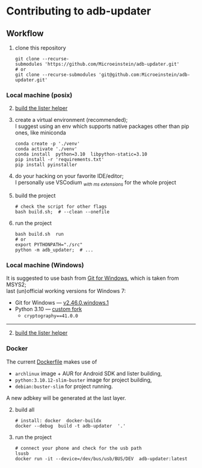 # Contributing to adb-updater

## Workflow

1. clone this repository

   ```nginx
   git clone --recurse-submodules 'https://github.com/Microeinstein/adb-updater.git'
   # or
   git clone --recurse-submodules 'git@github.com:Microeinstein/adb-updater.git'
   ```

### Local machine (posix)

2. [build the lister helper](../dex-lister)

3. create a virtual environment (recommended);<br>
   I suggest using an env which supports native packages other than pip ones, like miniconda

   ```nginx
   conda create -p './venv'
   conda activate './venv'
   conda install  python=3.10  libpython-static=3.10
   pip install -r 'requirements.txt'
   pip install pyinstaller
   ```

4. do your hacking on your favorite IDE/editor;<br>
   I personally use VSCodium <sub><i>with ms extensions</i></sub> for the whole project

4. build the project

   ```nginx
   # check the script for other flags
   bash build.sh;  # --clean --onefile
   ```

5. run the project

   ```nginx
   bash build.sh  run
   # or
   export PYTHONPATH="./src"
   python -m adb_updater;  # ...
   ```

### Local machine (Windows)

It is suggested to use bash from [Git for Windows](https://github.com/git-for-windows/git/releases), which is taken from MSYS2;<br>
last (un)official working versions for Windows 7:

- Git for Windows — [v2.46.0.windows.1](https://github.com/git-for-windows/git/releases/tag/v2.46.0.windows.1)
- Python 3.10 — [custom fork](https://github.com/adang1345/PythonWin7)
   - `cryptography==41.0.0`

---

2. [build the lister helper](../dex-lister)

### Docker

The current [Dockerfile](Dockerfile) makes use of<br>
- `archlinux` image + AUR for Android SDK and lister building,
- `python:3.10.12-slim-buster` image for project building,
- `debian:buster-slim` for project running.

A new adbkey will be generated at the last layer.

2. build all

   ```nginx
   # install: docker  docker-buildx
   docker --debug  build -t adb-updater  '.'
   ```

3. run the project

   ```nginx
   # connect your phone and check for the usb path
   lsusb
   docker run -it --device=/dev/bus/usb/BUS/DEV  adb-updater:latest
   ```
